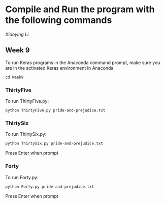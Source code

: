 # Compile and Run the program with the following commands
*Xiaoying Li*
## Week 9

To run Keras programs in the Anaconda command prompt, make sure you are in the activated Keras environment in Anaconda  
```
cd Week9
```

### ThirtyFive
To run ThirtyFive.py:
```
python ThirtyFive.py pride-and-prejudice.txt
```
### ThirtySix
To run ThirtySix.py:
```
python ThirtySix.py pride-and-prejudice.txt
```
Press Enter when prompt
### Forty
To run Forty.py:
```
python Forty.py pride-and-prejudice.txt
```
Press Enter when prompt